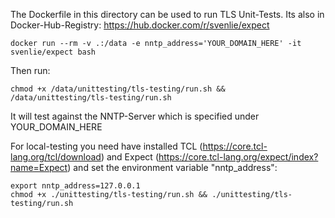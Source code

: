 The Dockerfile in this directory can be used to run TLS Unit-Tests. Its also in Docker-Hub-Registry: https://hub.docker.com/r/svenlie/expect

```
docker run --rm -v .:/data -e nntp_address='YOUR_DOMAIN_HERE' -it svenlie/expect bash
```

Then run:

```
chmod +x /data/unittesting/tls-testing/run.sh && /data/unittesting/tls-testing/run.sh
```

It will test against the NNTP-Server which is specified under YOUR_DOMAIN_HERE

For local-testing you need have installed TCL (https://core.tcl-lang.org/tcl/download) and Expect (https://core.tcl-lang.org/expect/index?name=Expect) and set the environment variable "nntp_address":

```
export nntp_address=127.0.0.1
chmod +x ./unittesting/tls-testing/run.sh && ./unittesting/tls-testing/run.sh
```